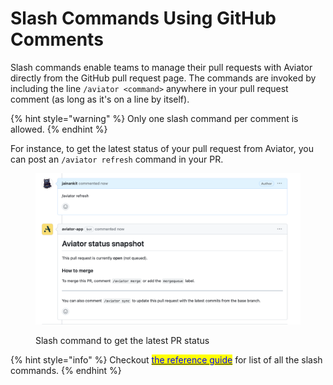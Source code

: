 # Slash Commands Using GitHub Comments

Slash commands enable teams to manage their pull requests with Aviator directly from the GitHub pull request page. The commands are invoked by including the line `/aviator <command>` anywhere in your pull request comment (as long as it's on a line by itself).

{% hint style="warning" %}
Only one slash command per comment is allowed.
{% endhint %}

For instance, to get the latest status of your pull request from Aviator, you can post an `/aviator refresh` command in your PR.

<figure><img src="../../.gitbook/assets/Screen Shot 2023-10-03 at 1.45.04 PM.png" alt=""><figcaption><p>Slash command to get the latest PR status</p></figcaption></figure>

{% hint style="info" %}
Checkout [<mark style="color:blue;">the reference guide</mark>](../slash-commands.md) for list of all the slash commands.
{% endhint %}
